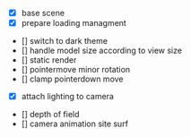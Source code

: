 - [x] base scene
- [x] prepare loading managment
- [] switch to dark theme
- [] handle model size according to view size
- [] static render
- [] pointermove minor rotation
- [] clamp pointerdown move
- [x] attach lighting to camera
- [] depth of field
- [] camera animation site surf